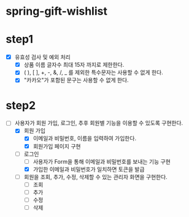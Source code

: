# spring-gift-wishlist
# step1
- [X] 유효성 검사 및 예외 처리
  - [X] 상품 이름 글자수 최대 15자 까지로 제한한다.
  - [X] ( ), [ ], +, -, &, /, _ 를 제외한 특수문자는 사용할 수 없게 한다.
  - [X] "카카오"가 포함된 문구는 사용할 수 없게 한다.
# step2
- [ ] 사용자가 회원 가입, 로그인, 추후 회원별 기능을 이용할 수 있도록 구현한다.
  - [x] 회원 가입
    - [x] 이메일과 비밀번호, 이름을 입력하여 가입한다.
    - [x] 회원가입 페이지 구현
  - [ ] 로그인
    - [ ] 사용자가 Form을 통해 이메일과 비밀번호를 보내는 기능 구현
    - [x] 가입한 이메일과 비밀번호가 일치하면 토큰을 발급
  - [ ] 회원을 조회, 추가, 수정, 삭제할 수 있는 관리자 화면을 구현한다.
    - [ ] 조회
    - [ ] 추가
    - [ ] 수정
    - [ ] 삭제